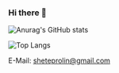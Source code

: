 ### Hi there 👋

<!--

Here are some ideas to get you started:

- 🔭 I’m currently working on ...
- 🌱 I’m currently learning ...
- 👯 I’m looking to collaborate on ...
- 🤔 I’m looking for help with ...
- 💬 Ask me about ...
- 📫 How to reach me: ...
- 😄 Pronouns: ...
- ⚡ Fun fact: ...
-->
![Anurag's GitHub stats](https://github-readme-stats.vercel.app/api?username=1031531798&border_color=2e4058)

![Top Langs](https://github-readme-stats.vercel.app/api/top-langs/?username=1031531798&layout=compact&theme=radical)

<!-- [![ReadMe Card](https://github-readme-stats.vercel.app/api/pin/?username=AhogeK&repo=mimall-web&theme=radical)](https://github.com/AhogeK/mimall-web) -->

E-Mail: sheteprolin@gmail.com

<!-- ![My PSN Profile](https://card.psnprofiles.com/2/AhogeK.png) -->
